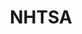 ---
# This topic lives at
# https://digital.gov/topics/nhtsa

# Topic Title
title: "NHTSA"

# description — keep it short and clear
# summary: ""

# Weight
weight: 1

# For more information on managing topics,
# see https://github.com/GSA/digitalgov.gov/wiki/topics
---